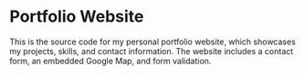 # Portfolio Website

This is the source code for my personal portfolio website, which showcases my projects, skills, and contact information. The website includes a contact form, an embedded Google Map, and form validation.

